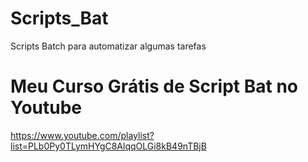 # Scripts_Bat
Scripts Batch para automatizar algumas tarefas

# Meu Curso Grátis de Script Bat no Youtube
https://www.youtube.com/playlist?list=PLb0Py0TLymHYgC8AlqqOLGi8kB49nTBjB
